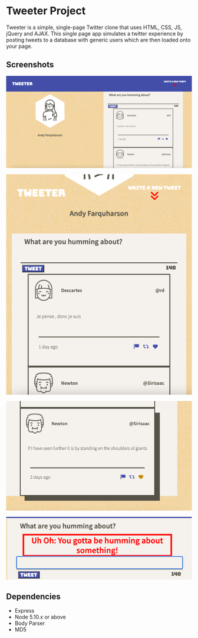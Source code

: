 # Tweeter Project

Tweeter is a simple, single-page Twitter clone that uses HTML, CSS, JS, jQuery and AJAX. This single page app simulates a twitter experience by posting tweets to a database with generic users which are then loaded onto your page.


## Screenshots

!["Full view of a tweeter page on a larger screen"](https://github.com/andyfarquharson/tweeter/blob/master/docs/responsive-design-large.png?raw=true)

!["Full view of a tweeter page on a smaller screen"](https://github.com/andyfarquharson/tweeter/blob/master/docs/responsive-design-small.png?raw=true)

!["Showing off some of the hover css attributes"](https://github.com/andyfarquharson/tweeter/blob/master/docs/hover-functions.png?raw=true)

!["Screenshot of error message when you try to tweet without typing anything"](https://github.com/andyfarquharson/tweeter/blob/master/docs/error-text.png?raw=true)


## Dependencies

- Express
- Node 5.10.x or above
- Body Parser
- MD5

